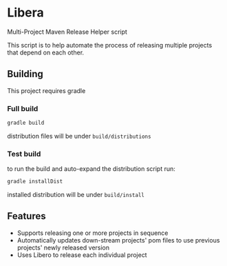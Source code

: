 # Libera

Multi-Project Maven Release Helper script

This script is to help automate the process of releasing multiple projects that depend on each other.

## Building
This project requires gradle

### Full build
```bash
gradle build
```

distribution files will be under `build/distributions`

### Test build
to run the build and auto-expand the distribution script run:
```bash
gradle installDist
```

installed distribution will be under `build/install`

## Features

* Supports releasing one or more projects in sequence
* Automatically updates down-stream projects' pom files to use previous projects' newly released version
* Uses Libero to release each individual project
